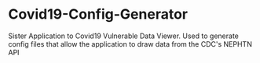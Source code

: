 # Covid19-Config-Generator
Sister Application to Covid19 Vulnerable Data Viewer. Used to generate config files that allow the application to draw data from the CDC's NEPHTN API
